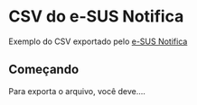 # CSV do e-SUS Notifica

Exemplo do CSV exportado pelo [e-SUS Notifica](https://notifica.saude.gov.br/)


## Começando

Para exporta o arquivo, você deve....